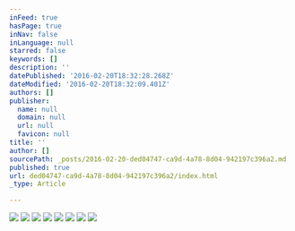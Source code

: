 ```yaml
---
inFeed: true
hasPage: true
inNav: false
inLanguage: null
starred: false
keywords: []
description: ''
datePublished: '2016-02-20T18:32:28.268Z'
dateModified: '2016-02-20T18:32:09.401Z'
authors: []
publisher:
  name: null
  domain: null
  url: null
  favicon: null
title: ''
author: []
sourcePath: _posts/2016-02-20-ded04747-ca9d-4a78-8d04-942197c396a2.md
published: true
url: ded04747-ca9d-4a78-8d04-942197c396a2/index.html
_type: Article

---
```

![](https://the-grid-user-content.s3-us-west-2.amazonaws.com/36882ab2-83b7-4bc0-ae60-fbfed8a9a529.JPG)
![](https://the-grid-user-content.s3-us-west-2.amazonaws.com/46070b38-0571-495b-847f-4d52b44b5625.JPG)
![](https://the-grid-user-content.s3-us-west-2.amazonaws.com/ef0decff-1a5c-4d65-b67c-9475d537694a.JPG)
![](https://the-grid-user-content.s3-us-west-2.amazonaws.com/73731413-452a-4f8b-976b-e93c7936013e.JPG)
![](https://the-grid-user-content.s3-us-west-2.amazonaws.com/c25e0cb0-22b5-4490-9544-cadc73d6ff49.JPG)
![](https://the-grid-user-content.s3-us-west-2.amazonaws.com/70cbd04b-f05a-4c3b-9d98-fa58f7bc8c96.JPG)
![](https://the-grid-user-content.s3-us-west-2.amazonaws.com/6860f6de-da62-4843-a394-d6e49ff6e140.JPG)
![](https://the-grid-user-content.s3-us-west-2.amazonaws.com/c7a692e1-cef4-4c29-a935-9eec48f86150.JPG)